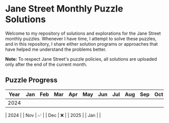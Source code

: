 # Jane Street Monthly Puzzle Solutions

Welcome to my repository of solutions and explorations for the Jane Street monthly puzzles. Whenever I have time, I attempt to solve these puzzles, and in this repository, I share either solution programs or approaches that have helped me understand the problems better.

**Note:** To respect Jane Street's puzzle policies, all solutions are uploaded only after the end of the current month.

## Puzzle Progress

| Year | Jan | Feb | Mar | Apr | May | Jun | Jul | Aug | Sep | Oct | Nov | Dec |
|------|-----|-----|-----|-----|-----|-----|-----|-----|-----|-----|-----|-----|
| 2024 |     |     |     |     |     |     |     |     |     |     | ✅  |     |

| 2024     |
| Nov | ✅ |
| Dec | ❌ |
| 2025 |
| Jan |     |
